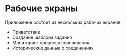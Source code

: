 # Рабочие экраны

Приложение состоит из нескольких рабочих экранов:
- Приветствие
- Создание шаблона задания
- Мониторинг процесса свинчивания
- Исторические данные о соединениях


